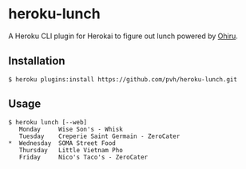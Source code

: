 # heroku-lunch

A Heroku CLI plugin for Herokai to figure out lunch powered by [Ohiru](https://github.com/max/ohiru).

## Installation

```
$ heroku plugins:install https://github.com/pvh/heroku-lunch.git
```

## Usage

```
$ heroku lunch [--web]
   Monday     Wise Son's - Whisk
   Tuesday    Creperie Saint Germain - ZeroCater
*  Wednesday  SOMA Street Food
   Thursday   Little Vietnam Pho
   Friday     Nico's Taco's - ZeroCater
```

